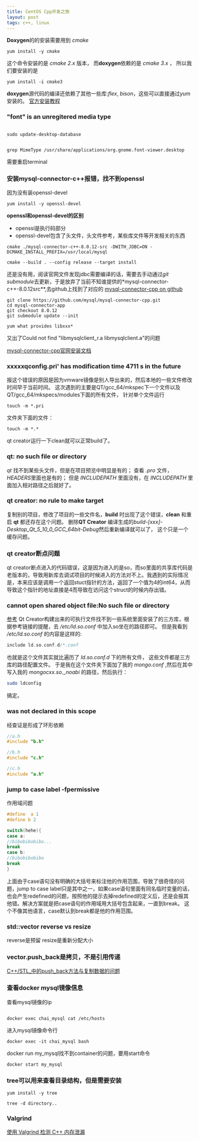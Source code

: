 ```yaml
---
title: CentOS Cpp开发之旅
layout: post
tags: c++, linux
---
```


**Doxygen**的的安装需要用到 *cmake*

```
yum install -y cmake
```

这个命令安装的是 *cmake 2.x* 版本，
而**doxygen**依赖的是 *cmake 3.x* ，
所以我们要安装的是
```
yum install -i cmake3
```
**doxygen**源代码的编译还依赖了其他一些库:*flex*, *bison*，这些可以直接通过*yum*安装的。
[官方安装教程](http://www.doxygen.nl/download.html)

### "font" is an unregitered media type

```shell

sudo update-desktop-database
```
```shell

grep MimeType /usr/share/applications/org.gnome.font-viewer.desktop
```
需要重启terminal

### 安装mysql-connector-c++报错，找不到openssl
因为没有装openssl-devel
```shell
yum install -y openssl-devel
```

**openssl和openssl-devel的区别**
* openssl是执行码部分
* openssl-devel包含了头文件，头文件参考，某些库文件等开发相关的东西

```shell
cmake ./mysql-connector-c++-8.0.12-src -DWITH_JDBC=ON -DCMAKE_INSTALL_PREFIX=/usr/local/mysql

```

```shell
cmake --build . --config release --target install
```
还是没有用，阅读官网文件发现jdbc需要编译的话，需要去手动通过*git submodule*去更新，于是放弃了当前不知谁提供的*mysql-connector-c++-8.0.12src**,去github上找到了对应的 [mysql-connector-cpp on github](*https://github.com/mysql/mysql-connector-cpp.git)
```
git clone https://github.com/mysql/mysql-connector-cpp.git
cd mysql-connector-app
git checkout 8.0.12
git submodule update --init

```

```shell
yum what provides libxxx*
```

又出了Could not find "libmysqlclient_r.a libmysqlclient.a"的问题

[mysql-connector-cpp官网安装文档](https://dev.mysql.com/doc/connector-cpp/8.0/en/connector-cpp-source-configuration-options.html)


### xxxxxqconfig.pri' has modification time 4711 s in the future
报这个错误的原因是因为vmware镜像是别人导出来的，然后本地的一些文件修改时间早于当前时间。
这次遇到的主要是QT/gcc_64/mkspec下一个文件以及QT/gcc_64/mkspecs/modules下面的所有文件，
针对单个文件运行
```shell
touch -m *.pri
```
文件夹下面的文件：
```shell
touch -m *.*
```
qt creator运行一下clean就可以正常build了。

###     qt: no such file or directory
*qt* 找不到某些头文件，但是在项目预览中明显是有的；
查看 *.pro* 文件，*HEADERS*里面也是有的；
但是 *INCLUDEPATH* 里面没有，在 *INCLUDEPATH* 里面加入相对路径之后就好了。

### qt creator: no rule to make target
复制别的项目，修改了项目的一些文件名，**build** 时出现了这个错误，**clean** 和重启 **qt** 都还存在这个问题。
删除**QT Creator** 编译生成的*build-[xxx]-Desktop_Qt_5_10_0_GCC_64bit-Debug*然后重新编译就可以了，
这个只是一个缓存问题。

### qt creator断点问题
qt creator断点进入的代码错误，这是因为进入的是so，而so里面的共享库代码是老版本的，导致用新库去调试项目的时候进入的方法对不上。我遇到的实际情况是，本来应该是调用一个返回stuct指针的方法，返回了一个值为4的int64，从而导致这个指针的地址直接是4而导致在访问这个struct的时候内存出错。

### cannot open shared object file:No  such file or directory
[参考](https://www.cnblogs.com/youxin/p/5116243.html)
Qt Creator构建出来的可执行文件找不到一些系统里面安装了的三方库，根据参考链接的提醒，去 _/etc/ld.so.conf_ 中加入so坐在的路径即可。
但是我看到 _/etc/ld.so.conf_ 的内容是这样的:
```c
include ld.so.conf.d/*.conf
```
也就是这个文件其实就比遍历了 _ld.so.conf.d_ 下的所有文件，
这些文件都是三方库的路径配置文件。
于是我在这个文件夹下面加了我的 _mongo.conf_ ,然后在其中写入我的 _mongocxx.so.\_noabi_ 的路径，然后执行：
```sh
sudo ldconfig
```
搞定。

### was not declared in this scope

经查证是形成了环形依赖
```c
//a.h
#include "b.h"

//b.h
#include "c.h"

//c.h
#include "a.h"
```

### jump to case label -fpermissive
作用域问题
```cpp
#define  a 1
#define b 2
```
```cpp
switch(hehe){
case a:
//bibobibobibo...
break
case b:
//bibobibobibo
break
}
```
上面由于case语句没有明确的大括号来标注他的作用范围，导致了很奇怪的问题，jump to case label只是其中之一，如果case语句里面有同名临时变量的话，也会产生redefined的问题，按照他的提示去掉redefined的定义后，还是会报其他错。解决方案就是把case语句的作用域用大括号包含起来，一直到break。
这个不像其他语言，case默认到break都是他的作用范围。

### std::vector reverse vs resize
reverse是预留
resize是重新分配大小

### vector.push_back是拷贝，不是引用传递

[
C++/STL_中的push_back方法与复制数据的问题](https://blog.csdn.net/u010003835/article/details/47442493)

### 查看docker mysql镜像信息

查看mysql镜像的ip
```shell

docker exec chai_mysql cat /etc/hosts
```
进入mysql镜像命令行
```shel
docker exec -it chai_mysql bash
```
docker run my_mysql找不到container的问题，要用start命令
```shell
docker start my_mysql
```
### tree可以用来查看目录结构，但是需要安装
```shell
yum install -y tree

tree -d directory..
```


### Valgrind
[使用 Valgrind 检测 C++ 内存泄漏](
http://senlinzhan.github.io/2017/12/31/valgrind/)